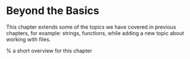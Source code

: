 # Beyond the Basics

This chapter extends some of the topics we have covered in previous chapters, for example: strings, functions, while adding a new topic about working with files.

% a short overview for this chapter

